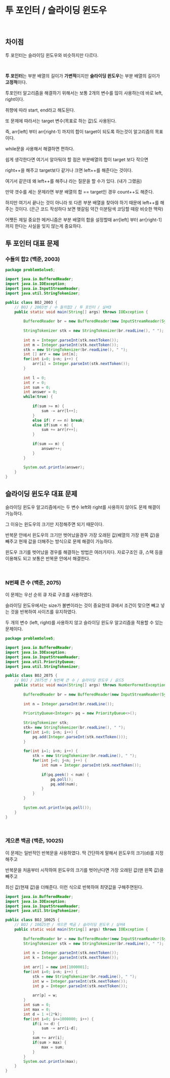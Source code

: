 # 투 포인터 / 슬라이딩 윈도우

<br/>

## 차이점

투 포인터는 슬라이딩 윈도우와 비슷하지만 다르다. 

<br/>

**투 포인터**는 부분 배열의 길이가 **가변적**이지만 **슬라이딩 윈도우**는 부분 배열의 길이가 **고정적**이다.

투포인터 알고리즘을 해결하기 위해서는 보통 2개의 변수를 많이 사용하는데 바로 left, right이다. 

취향에 따라 start, end라고 해도된다. 

또 문제에 따라서는 target 변수(목표로 하는 값)도 사용된다.

즉, arr[left] 부터 arr[right-1] 까지의 합이 target이 되도록 하는것이 알고리즘의 목표이다. 

while문을 사용해서 해결하면 편하다. 

쉽게 생각한다면 여기서 알아둬야 할 점은 부분배열의 합이 target 보다 작으면 

right++을 해주고 target보다 같거나 크면 left++를 해준다는 것이다. 

여기서 같은데 왜 left++를 해주냐 라는 질문을 할 수가 있다. (내가 그랬음) 

만약 갯수를 세는 문제라면 부분 배열의 합 == target인 경우 count++도 해준다. 

하지만 여기서 끝나는 것이 아니라 또 다른 부분 배열을 찾아야 하기 때문에 left++를 해주는 것이다. (은근 코드 작성하다 보면 헷갈림 약간 이분탐색 코딩할 때랑 비슷한 맥락)

어쨋든 제일 중요한 메커니즘은 부분 배열의 합을 설정할때 arr[left] 부터 arr[right-1] 까지 한다는 사실을 잊지 않는게 중요하다.  

## 투 포인터 대표 문제

###  수들의 합2 (백준, 2003)

```java
package problemSolve5;

import java.io.BufferedReader;
import java.io.IOException;
import java.io.InputStreamReader;
import java.util.StringTokenizer;

public class BOJ_2003 {
	// BOJ / 2003번 / 수 들의합2 / 투 포인터 / 실버3
	public static void main(String[] args) throws IOException {
		
		BufferedReader br = new BufferedReader(new InputStreamReader(System.in));
		
		StringTokenizer stk = new StringTokenizer(br.readLine(), " ");
		
		int n = Integer.parseInt(stk.nextToken());
		int m = Integer.parseInt(stk.nextToken());
		stk = new StringTokenizer(br.readLine(), " ");
		int [] arr = new int[n];
		for(int i=0; i<n; i++) {
			arr[i] = Integer.parseInt(stk.nextToken());
		}
		
		int l = 0;
		int r = 0;
		int sum = 0;
		int answer = 0;
		while(true) {
			
			if(sum >= m) {
				sum -= arr[l++];
			}
			else if( r == n) break;
			else if(sum < m) {
				sum += arr[r++];
			}
			
			if(sum == m) {
				answer++;
			}
		}
		
		System.out.println(answer);
	}
}

```





## 슬라이딩 윈도우 대표 문제

슬라이딩 윈도우 알고리즘에서는 두 변수 left와 right를 사용하지 않아도 문제 해결이 가능하다. 

그 이유는 윈도우의 크기만 지정해주면 되기 때문이다. 

반복문 안에서 윈도우의 크기만 벗어났을경우 가장 오래된 값(배열의 가장 왼쪽 값)을 빼주고 현재 값을 더해주는 방식으로 문제 해결이 가능하다. 

윈도우 크기를 벗어났을 경우를 해결하는 방법은 여러가지다. 자료구조인 큐, 스택 등을 이용해도 되고 보통은 반복문 안에서 해결한다. 

<br/>

### N번째 큰 수 (백준, 2075)

이 문제는 우선 순위 큐 자료 구조를 사용하였다. 

슬라이딩 윈도우에서는 size가 불변이라는 것이 중요한데 큐에서 조건이 맞으면 빼고 넣는 것을 반복하여 사이즈를 유지하였다.

두 개의 변수 (left, right)를 사용하지 않고 슬라이딩 윈도우 알고리즘을 적용할 수 있는 문제이다.

```java
package problemSolve5;

import java.io.BufferedReader;
import java.io.IOException;
import java.io.InputStreamReader;
import java.util.PriorityQueue;
import java.util.StringTokenizer;

public class BOJ_2075 {
	// BOJ / 2075번 / N번째 큰 수 / 슬라이딩 윈도우 / 골드5
	public static void main(String[] args) throws NumberFormatException, IOException {
		
		BufferedReader br = new BufferedReader(new InputStreamReader(System.in));
		
		int n = Integer.parseInt(br.readLine());
		
		PriorityQueue<Integer> pq = new PriorityQueue<>();
		
		StringTokenizer stk;
		stk= new StringTokenizer(br.readLine(), " ");
		for(int i=0; i<n; i++) {
			pq.add(Integer.parseInt(stk.nextToken()));
		}
		
		for(int i=1; i<n; i++) {
			stk = new StringTokenizer(br.readLine(), " ");
			for(int j=0; j<n; j++) {
				int num = Integer.parseInt(stk.nextToken());
				
				if(pq.peek() < num) {
					pq.poll();
					pq.add(num);
				}
			}
		}
		
		System.out.println(pq.poll());
	}
}
```

<br/>

### 게으른 백곰 (백준, 10025)

이 문제는 일반적인 반복문을 사용하였다.  딱 간단하게 말해서 윈도우의 크기(d)를 지정해주고 

반복문을 처음부터 시작하여 윈도우의 크기를 벗어난다면 가장 오래된 값(맨 왼쪽 값)을 빼주고 

최신 값(현재 값)을 더해준다. 이런 식으로 반복하여 최댓값을 구해주면된다. 

```java
import java.io.BufferedReader;
import java.io.IOException;
import java.io.InputStreamReader;
import java.util.StringTokenizer;

public class BOJ_10025 {
	// BOJ / 10025번 / 게으른 백곰 / 슬라이딩 윈도우 / 실버4
	public static void main(String[] args) throws IOException {
		
		BufferedReader br = new BufferedReader(new InputStreamReader(System.in));
		StringTokenizer stk = new StringTokenizer(br.readLine(), " ");
		
		int n = Integer.parseInt(stk.nextToken());
		int k = Integer.parseInt(stk.nextToken());
		
		int arr[] = new int[1000001];
		for(int i=0; i<n; i++) {
			stk = new StringTokenizer(br.readLine(), " ");
			int w = Integer.parseInt(stk.nextToken());
			int p = Integer.parseInt(stk.nextToken());
			
			arr[p] = w; 
		}
		int sum = 0;
		int max = 0;
		int d = 1 +(2*k);
		for(int i=0; i<=1000000; i++) {
			if(i >= d) {
				sum -= arr[i-d];
			}
			sum += arr[i];
			if(sum > max) {
				max = sum;
			}
		}
		System.out.println(max);
	}
}
```

<br/>